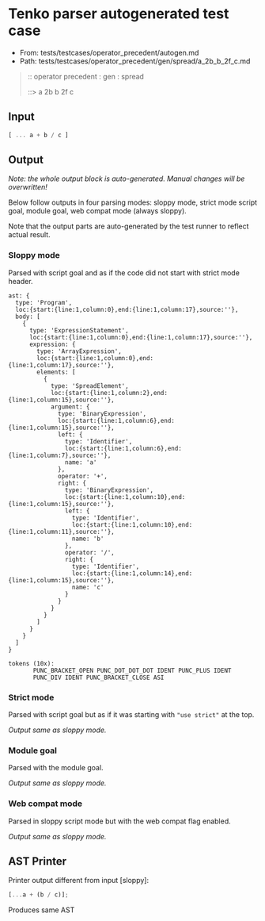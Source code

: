 # Tenko parser autogenerated test case

- From: tests/testcases/operator_precedent/autogen.md
- Path: tests/testcases/operator_precedent/gen/spread/a_2b_b_2f_c.md

> :: operator precedent : gen : spread
>
> ::> a 2b b 2f c

## Input


`````js
[ ... a + b / c ]
`````

## Output

_Note: the whole output block is auto-generated. Manual changes will be overwritten!_

Below follow outputs in four parsing modes: sloppy mode, strict mode script goal, module goal, web compat mode (always sloppy).

Note that the output parts are auto-generated by the test runner to reflect actual result.

### Sloppy mode

Parsed with script goal and as if the code did not start with strict mode header.

`````
ast: {
  type: 'Program',
  loc:{start:{line:1,column:0},end:{line:1,column:17},source:''},
  body: [
    {
      type: 'ExpressionStatement',
      loc:{start:{line:1,column:0},end:{line:1,column:17},source:''},
      expression: {
        type: 'ArrayExpression',
        loc:{start:{line:1,column:0},end:{line:1,column:17},source:''},
        elements: [
          {
            type: 'SpreadElement',
            loc:{start:{line:1,column:2},end:{line:1,column:15},source:''},
            argument: {
              type: 'BinaryExpression',
              loc:{start:{line:1,column:6},end:{line:1,column:15},source:''},
              left: {
                type: 'Identifier',
                loc:{start:{line:1,column:6},end:{line:1,column:7},source:''},
                name: 'a'
              },
              operator: '+',
              right: {
                type: 'BinaryExpression',
                loc:{start:{line:1,column:10},end:{line:1,column:15},source:''},
                left: {
                  type: 'Identifier',
                  loc:{start:{line:1,column:10},end:{line:1,column:11},source:''},
                  name: 'b'
                },
                operator: '/',
                right: {
                  type: 'Identifier',
                  loc:{start:{line:1,column:14},end:{line:1,column:15},source:''},
                  name: 'c'
                }
              }
            }
          }
        ]
      }
    }
  ]
}

tokens (10x):
       PUNC_BRACKET_OPEN PUNC_DOT_DOT_DOT IDENT PUNC_PLUS IDENT
       PUNC_DIV IDENT PUNC_BRACKET_CLOSE ASI
`````

### Strict mode

Parsed with script goal but as if it was starting with `"use strict"` at the top.

_Output same as sloppy mode._

### Module goal

Parsed with the module goal.

_Output same as sloppy mode._

### Web compat mode

Parsed in sloppy script mode but with the web compat flag enabled.

_Output same as sloppy mode._

## AST Printer

Printer output different from input [sloppy]:

````js
[...a + (b / c)];
````

Produces same AST
